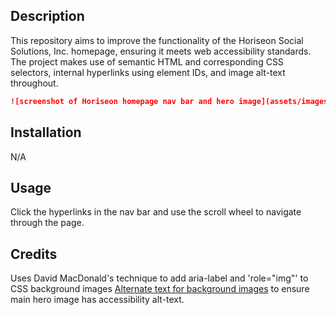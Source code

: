## Description

This repository aims to improve the functionality of the Horiseon Social Solutions, Inc. homepage, ensuring it meets web accessibility standards. The project makes use of semantic HTML and corresponding CSS selectors, internal hyperlinks using element IDs, and image alt-text throughout. 


```md
![screenshot of Horiseon homepage nav bar and hero image](assets/images/horiseon-screenshot.png)
```

## Installation

N/A

## Usage

Click the hyperlinks in the nav bar and use the scroll wheel to navigate through the page.

## Credits

Uses David MacDonald's technique to add aria-label and 'role="img"' to CSS background images [Alternate text for background images](http://www.davidmacd.com/blog/alternate-text-for-css-background-images.html) to ensure main hero image has accessibility alt-text.
